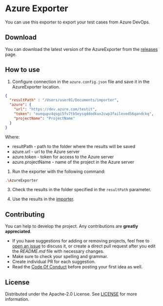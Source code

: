 # Azure Exporter

You can use this exporter to export your test cases from Azure DevOps.

## Download

You can download the latest version of the AzureExporter from the [releases](https://github.com/testit-tms/migrators/releases/latest) page.

## How to use

1. Configure connection in the `azure.config.json` file and save it in the AzureExporter location.

```json
{
  "resultPath" : "/Users/user01/Documents/importer",
  "azure": {
    "url": "https://dev.azure.com/testit",
    "token": "ovequpv4qsgi5fv7tb5eysqddodkux2cwp3faileved56qandckq",
    "projectName": "ProjectName"
  }
}
```

Where:

- resultPath - path to the folder where the results will be saved
- azure.url - url to the Azure server
- azure.token - token for access to the Azure server
- azure.projectName - name of the project in the Azure server

1. Run the exporter with the following command:

```bash
.\AzureExporter
```

3. Check the results in the folder specified in the `resultPath` parameter.

4. Use the results in the [importer](https://github.com/testit-tms/migrators/tree/main/Migrators/Importer/Readme.md).

## Contributing

You can help to develop the project. Any contributions are **greatly appreciated**.

- If you have suggestions for adding or removing projects, feel free
  to [open an issue](https://github.com/testit-tms/migrators/issues/new) to discuss it, or create a direct pull
  request after you edit the *README.md* file with necessary changes.
- Make sure to check your spelling and grammar.
- Create individual PR for each suggestion.
- Read the [Code Of Conduct](https://github.com/testit-tms/migrators/blob/main/CODE_OF_CONDUCT.md) before posting
  your first idea as well.

## License

Distributed under the Apache-2.0 License.
See [LICENSE](https://github.com/testit-tms/migrators/blob/main/LICENSE) for more information.
